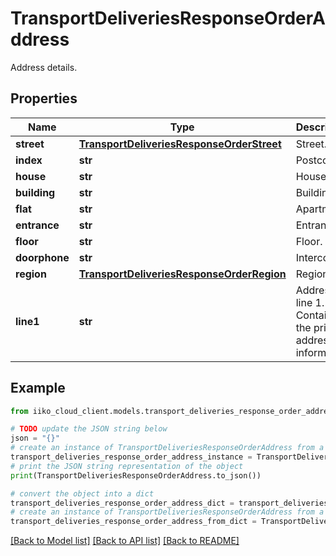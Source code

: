 # TransportDeliveriesResponseOrderAddress

Address details.

## Properties

Name | Type | Description | Notes
------------ | ------------- | ------------- | -------------
**street** | [**TransportDeliveriesResponseOrderStreet**](TransportDeliveriesResponseOrderStreet.md) | Street. | [optional] 
**index** | **str** | Postcode. | [optional] 
**house** | **str** | House. | [optional] 
**building** | **str** | Building. | [optional] 
**flat** | **str** | Apartment. | [optional] 
**entrance** | **str** | Entrance. | [optional] 
**floor** | **str** | Floor. | [optional] 
**doorphone** | **str** | Intercom. | [optional] 
**region** | [**TransportDeliveriesResponseOrderRegion**](TransportDeliveriesResponseOrderRegion.md) | Region | 
**line1** | **str** | Address line 1.  Contains the primary address information. | [optional] 

## Example

```python
from iiko_cloud_client.models.transport_deliveries_response_order_address import TransportDeliveriesResponseOrderAddress

# TODO update the JSON string below
json = "{}"
# create an instance of TransportDeliveriesResponseOrderAddress from a JSON string
transport_deliveries_response_order_address_instance = TransportDeliveriesResponseOrderAddress.from_json(json)
# print the JSON string representation of the object
print(TransportDeliveriesResponseOrderAddress.to_json())

# convert the object into a dict
transport_deliveries_response_order_address_dict = transport_deliveries_response_order_address_instance.to_dict()
# create an instance of TransportDeliveriesResponseOrderAddress from a dict
transport_deliveries_response_order_address_from_dict = TransportDeliveriesResponseOrderAddress.from_dict(transport_deliveries_response_order_address_dict)
```
[[Back to Model list]](../README.md#documentation-for-models) [[Back to API list]](../README.md#documentation-for-api-endpoints) [[Back to README]](../README.md)


